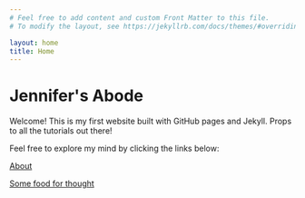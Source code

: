 ```yaml
---
# Feel free to add content and custom Front Matter to this file.
# To modify the layout, see https://jekyllrb.com/docs/themes/#overriding-theme-defaults

layout: home
title: Home
---
```


# Jennifer's Abode

Welcome! This is my first website built with GitHub pages and Jekyll. Props to all the tutorials out there!  

Feel free to explore my mind by clicking the links below:

[About](/about/)

[Some food for thought](http://cuberule.com)
